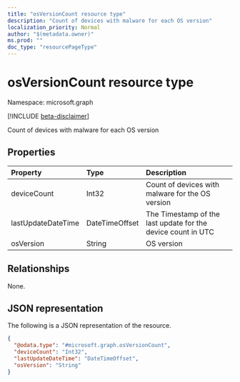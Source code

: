 ```yaml
---
title: "osVersionCount resource type"
description: "Count of devices with malware for each OS version"
localization_priority: Normal
author: "$(metadata.owner)"
ms.prod: ""
doc_type: "resourcePageType"
---
```


# osVersionCount resource type

Namespace: microsoft.graph

[!INCLUDE [beta-disclaimer](../../includes/beta-disclaimer.md)]

Count of devices with malware for each OS version

## Properties

| Property           | Type           | Description                                                  |
| :----------------- | :------------- | :----------------------------------------------------------- |
| deviceCount        | Int32          | Count of devices with malware for the OS version             |
| lastUpdateDateTime | DateTimeOffset | The Timestamp of the last update for the device count in UTC |
| osVersion          | String         | OS version                                                   |

## Relationships

None.

## JSON representation

The following is a JSON representation of the resource.

<!-- {
  "blockType": "resource",
  "@odata.type": "microsoft.graph.osVersionCount",
}
-->

```json
{
  "@odata.type": "#microsoft.graph.osVersionCount",
  "deviceCount": "Int32",
  "lastUpdateDateTime": "DateTimeOffset",
  "osVersion": "String"
}
```